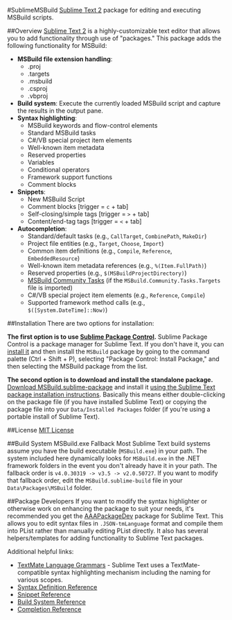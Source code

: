 #SublimeMSBuild
[Sublime Text 2](http://www.sublimetext.com/) package for editing and executing MSBuild scripts.

##Overview
[Sublime Text 2](http://www.sublimetext.com/) is a highly-customizable text editor that allows you to add functionality through use of "packages." This package adds the following functionality for MSBuild:

* **MSBuild file extension handling**:
	* .proj
	* .targets
	* .msbuild
	* .csproj
	* .vbproj
* **Build system**: Execute the currently loaded MSBuild script and capture the results in the output pane.
* **Syntax highlighting**:
	* MSBuild keywords and flow-control elements
	* Standard MSBuild tasks
	* C#/VB special project item elements
	* Well-known item metadata
	* Reserved properties
	* Variables
	* Conditional operators
	* Framework support functions
	* Comment blocks
* **Snippets**:
	* New MSBuild Script
	* Comment blocks [trigger = `c` + tab]
	* Self-closing/simple tags [trigger = `>` + tab]
	* Content/end-tag tags [trigger = `<` + tab]
* **Autocompletion**:
	* Standard/default tasks (e.g., `CallTarget`, `CombinePath`, `MakeDir`)
	* Project file entities (e.g., `Target`, `Choose`, `Import`)
	* Common item definitions (e.g., `Compile`, `Reference`, `EmbeddedResource`)
	* Well-known item metadata references (e.g., `%(Item.FullPath)`)
	* Reserved properties (e.g., `$(MSBuildProjectDirectory)`)
	* [MSBuild Community Tasks](https://github.com/loresoft/msbuildtasks) (if the `MSBuild.Community.Tasks.Targets` file is imported)
	* C#/VB special project item elements (e.g., `Reference`, `Compile`)
	* Supported framework method calls (e.g., `$([System.DateTime]::Now)`)

##Installation
There are two options for installation:

**The first option is to use [Sublime Package Control](http://wbond.net/sublime_packages/package_control).** Sublime Package Control is a package manager for Sublime Text. If you don't have it, you can [install it](http://wbond.net/sublime_packages/package_control/installation) and then install the `MSBuild` package by going to the command palette (Ctrl + Shift + P), selecting "Package Control: Install Package," and then selecting the MSBuild package from the list.

**The second option is to download and install the standalone package.** [Download MSBuild.sublime-package](https://github.com/tillig/SublimeMSBuild/downloads) and install it [using the Sublime Text package installation instructions](http://sublimetext.info/docs/en/extensibility/packages.html#installation-of-packages). Basically this means either double-clicking on the package file (if you have installed Sublime Text) or copying the package file into your `Data/Installed Packages` folder (if you're using a portable install of Sublime Text).

##License
[MIT License](https://github.com/tillig/SublimeMSBuild/blob/master/LICENSE.md)

##Build System MSBuild.exe Fallback
Most Sublime Text build systems assume you have the build executable (`MSBuild.exe`) in your path. The system included here dynamically looks for `MSBuild.exe` in the .NET framework folders in the event you don't already have it in your path. The fallback order is `v4.0.30319 -> v3.5 -> v2.0.50727`. If you want to modify that fallback order, edit the `MSBuild.sublime-build` file in your `Data\Packages\MSBuild` folder.

##Package Developers
If you want to modify the syntax highlighter or otherwise work on enhancing the package to suit your needs, it's recommended you get the [AAAPackageDev](https://github.com/SublimeText/AAAPackageDev) package for Sublime Text. This allows you to edit syntax files in `.JSON-tmLanguage` format and compile them into PList rather than manually editing PList directly. It also has several helpers/templates for adding functionality to Sublime Text packages.

Additional helpful links:
* [TextMate Language Grammars](http://manual.macromates.com/en/language_grammars) - Sublime Text uses a TextMate-compatible syntax highlighting mechanism including the naming for various scopes.
* [Syntax Definition Reference](http://docs.sublimetext.info/en/latest/reference/syntaxdefs.html)
* [Snippet Reference](http://docs.sublimetext.info/en/latest/reference/snippets.html)
* [Build System Reference](http://docs.sublimetext.info/en/latest/reference/build_systems.html)
* [Completion Reference](http://docs.sublimetext.info/en/latest/reference/completions.html)